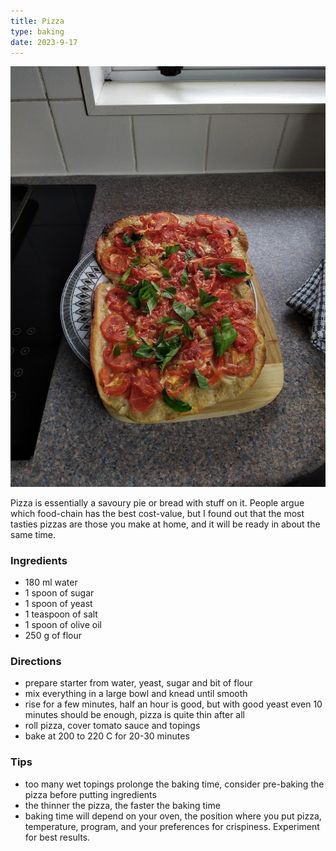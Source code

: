 ```yaml
---
title: Pizza
type: baking
date: 2023-9-17
---
```


![](../assets/tomato-pizza.jpg "Wholemeal tomato and basil pizza")

Pizza is essentially a savoury pie or bread with stuff on it. People argue which food-chain has the best cost-value, but I found out that the most tasties pizzas are those you make at home, and it will be ready in about the same time.

### Ingredients

* 180 ml water
* 1 spoon of sugar
* 1 spoon of yeast
* 1 teaspoon of salt
* 1 spoon of olive oil
* 250 g of flour

### Directions
* prepare starter from water, yeast, sugar and bit of flour
* mix everything in a large bowl and knead until smooth
* rise for a few minutes, half an hour is good, but with good yeast even 10 minutes should be enough, pizza is quite thin after all
* roll pizza, cover tomato sauce and topings
* bake at 200 to 220 C for 20-30 minutes

### Tips

* too many wet topings prolonge the baking time, consider pre-baking the pizza before putting ingredients
* the thinner the pizza, the faster the baking time
* baking time will depend on your oven, the position where you put pizza, temperature, program, and your preferences for crispiness. Experiment for best results.
